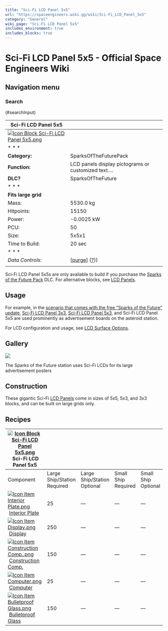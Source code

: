 ```yaml
---
title: "Sci-Fi LCD Panel 5x5"
url: "https://spaceengineers.wiki.gg/wiki/Sci-Fi_LCD_Panel_5x5"
category: "General"
wiki_page: "Sci-Fi LCD Panel 5x5"
includes_environment: true
includes_blocks: true
---
```


# Sci-Fi LCD Panel 5x5 - Official Space Engineers Wiki

## Navigation menu

### Search

(#searchInput)

| Sci-Fi LCD Panel 5x5 |     |
| --- | --- |
| [![Icon Block Sci-Fi LCD Panel 5x5.png](https://spaceengineers.wiki.gg/images/1/16/Icon_Block_Sci-Fi_LCD_Panel_5x5.png?c420e5)](https://spaceengineers.wiki.gg/wiki/File:Icon_Block_Sci-Fi_LCD_Panel_5x5.png) |     |
| * * * |     |
| **Category:** | SparksOfTheFuturePack |
| **Function:** | LCD panels display pictograms or customized text.... |
| **DLC?** | SparksOfTheFuture |
| * * * |     |
| **Fits large grid** |     |
| Mass: | 5530.0 kg |
| Hitpoints: | 15150 |
| Power: | \-0.0025 kW |
| PCU: | 50  |
| Size: | 5x5x1 |
| Time to Build: | 20 sec |
| * * * |     |
| _Data Controls:_ | \[[purge](https://spaceengineers.wiki.gg/wiki/Sci-Fi_LCD_Panel_5x5?action=purge)\] ([?](https://spaceengineers.wiki.gg/wiki/Template:Info_Block))) |
|     |     |

Sci-Fi LCD Panel 5x5s are only available to build if you purchase the [Sparks of the Future Pack](https://spaceengineers.wiki.gg/wiki/Sparks_of_the_Future_Pack "Sparks of the Future Pack") DLC. For alternative blocks, see [LCD Panels](https://spaceengineers.wiki.gg/wiki/LCD_Panels "LCD Panels").

## Usage

For example, in the [scenario that comes with the free "Sparks of the Future" update](https://spaceengineers.wiki.gg/wiki/Sparks_of_the_Future_Scenario "Sparks of the Future Scenario"), [Sci-Fi LCD Panel 3x3](https://spaceengineers.wiki.gg/wiki/Sci-Fi_LCD_Panel_3x3 "Sci-Fi LCD Panel 3x3"), [Sci-Fi LCD Panel 5x3](https://spaceengineers.wiki.gg/wiki/Sci-Fi_LCD_Panel_5x3 "Sci-Fi LCD Panel 5x3"), and Sci-Fi LCD Panel 5x5 are used prominently as advertisement boards on the asteroid station.

For LCD configuration and usage, see [LCD Surface Options](https://spaceengineers.wiki.gg/wiki/LCD_Surface_Options "LCD Surface Options").

## Gallery

[![](https://spaceengineers.wiki.gg/images/thumb/9/98/Sparks-of-the-future.jpg/320px-Sparks-of-the-future.jpg?fb0281)](https://spaceengineers.wiki.gg/wiki/File:Sparks-of-the-future.jpg)

The Sparks of the Future station uses Sci-Fi LCDs for its large advertisement posters

## Construction

These gigantic Sci-Fi [LCD Panels](https://spaceengineers.wiki.gg/wiki/LCD_Panels "LCD Panels") come in sizes of 5x5, 5x3, and 3x3 blocks, and can be built on large grids only.

## Recipes

| [![Icon Block Sci-Fi LCD Panel 5x5.png](https://spaceengineers.wiki.gg/images/thumb/1/16/Icon_Block_Sci-Fi_LCD_Panel_5x5.png/21px-Icon_Block_Sci-Fi_LCD_Panel_5x5.png?c420e5)](https://spaceengineers.wiki.gg/wiki/Sci-Fi_LCD_Panel_5x5 "Sci-Fi LCD Panel 5x5") Sci-Fi LCD Panel 5x5 |     |     |     |     |
| --- | --- | --- | --- | --- |
| Component | Large Ship/Station  <br>Required | Large Ship/Station  <br>Optional | Small Ship  <br>Required | Small Ship  <br>Optional |
| [![Icon Item Interior Plate.png](https://spaceengineers.wiki.gg/images/thumb/7/77/Icon_Item_Interior_Plate.png/21px-Icon_Item_Interior_Plate.png?d80f8e)](https://spaceengineers.wiki.gg/wiki/Interior_Plate "Interior Plate") [Interior Plate](https://spaceengineers.wiki.gg/wiki/Interior_Plate "Interior Plate") | 25  | —   | —   | —   |
| [![Icon Item Display.png](https://spaceengineers.wiki.gg/images/thumb/4/44/Icon_Item_Display.png/21px-Icon_Item_Display.png?a444bc)](https://spaceengineers.wiki.gg/wiki/Display "Display") [Display](https://spaceengineers.wiki.gg/wiki/Display "Display") | 250 | —   | —   | —   |
| [![Icon Item Construction Comp..png](https://spaceengineers.wiki.gg/images/thumb/4/45/Icon_Item_Construction_Comp..png/21px-Icon_Item_Construction_Comp..png?cdc26f)](https://spaceengineers.wiki.gg/wiki/Construction_Comp. "Construction Comp.") [Construction Comp.](https://spaceengineers.wiki.gg/wiki/Construction_Comp. "Construction Comp.") | 150 | —   | —   | —   |
| [![Icon Item Computer.png](https://spaceengineers.wiki.gg/images/thumb/7/72/Icon_Item_Computer.png/21px-Icon_Item_Computer.png?65c1a4)](https://spaceengineers.wiki.gg/wiki/Computer "Computer") [Computer](https://spaceengineers.wiki.gg/wiki/Computer "Computer") | 25  | —   | —   | —   |
| [![Icon Item Bulletproof Glass.png](https://spaceengineers.wiki.gg/images/thumb/c/c1/Icon_Item_Bulletproof_Glass.png/21px-Icon_Item_Bulletproof_Glass.png?1941ea)](https://spaceengineers.wiki.gg/wiki/Bulletproof_Glass "Bulletproof Glass") [Bulletproof Glass](https://spaceengineers.wiki.gg/wiki/Bulletproof_Glass "Bulletproof Glass") | 150 | —   | —   | —   |